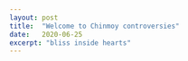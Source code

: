 ```yaml
---
layout: post
title:  "Welcome to Chinmoy controversies"
date:   2020-06-25
excerpt: "bliss inside hearts"
---
```

